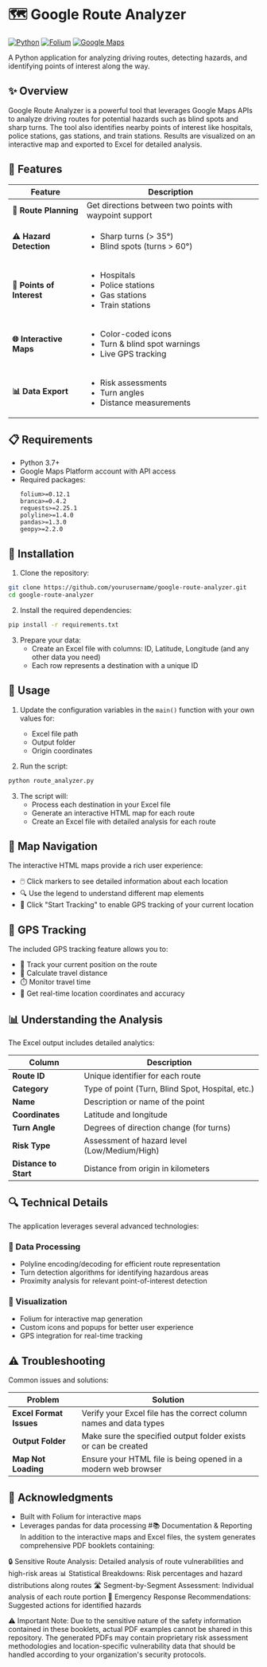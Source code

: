# 🗺️ Google Route Analyzer

[![Python](https://img.shields.io/badge/Python-3.7%2B-blue?style=for-the-badge&logo=python&logoColor=white)](https://www.python.org)
[![Folium](https://img.shields.io/badge/Folium-0.12.1-green?style=for-the-badge)](https://python-visualization.github.io/folium/)
[![Google Maps](https://img.shields.io/badge/Google_Maps_API-Powered-4285F4?style=for-the-badge&logo=google-maps&logoColor=white)](https://developers.google.com/maps)

A Python application for analyzing driving routes, detecting hazards, and identifying points of interest along the way.

## ✨ Overview

Google Route Analyzer is a powerful tool that leverages Google Maps APIs to analyze driving routes for potential hazards such as blind spots and sharp turns. The tool also identifies nearby points of interest like hospitals, police stations, gas stations, and train stations. Results are visualized on an interactive map and exported to Excel for detailed analysis.

## 🌟 Features

| Feature | Description |
|---------|-------------|
| **🚗 Route Planning** | Get directions between two points with waypoint support |
| **⚠️ Hazard Detection** | <ul><li>Sharp turns (> 35°)</li><li>Blind spots (turns > 60°)</li></ul> |
| **🏥 Points of Interest** | <ul><li>Hospitals</li><li>Police stations</li><li>Gas stations</li><li>Train stations</li></ul> |
| **🌐 Interactive Maps** | <ul><li>Color-coded icons</li><li>Turn & blind spot warnings</li><li>Live GPS tracking</li></ul> |
| **📊 Data Export** | <ul><li>Risk assessments</li><li>Turn angles</li><li>Distance measurements</li></ul> |

## 📋 Requirements

- Python 3.7+
- Google Maps Platform account with API access
- Required packages:
  ```
  folium>=0.12.1
  branca>=0.4.2
  requests>=2.25.1
  polyline>=1.4.0
  pandas>=1.3.0
  geopy>=2.2.0
  ```

## 🚀 Installation

1. Clone the repository:

```bash
git clone https://github.com/yourusername/google-route-analyzer.git
cd google-route-analyzer
```

2. Install the required dependencies:

```bash
pip install -r requirements.txt
```

3. Prepare your data:
   - Create an Excel file with columns: ID, Latitude, Longitude (and any other data you need)
   - Each row represents a destination with a unique ID

## 🔧 Usage

1. Update the configuration variables in the `main()` function with your own values for:
   - Excel file path
   - Output folder
   - Origin coordinates

2. Run the script:

```bash
python route_analyzer.py
```

3. The script will:
   - Process each destination in your Excel file
   - Generate an interactive HTML map for each route
   - Create an Excel file with detailed analysis for each route

## 🧭 Map Navigation

The interactive HTML maps provide a rich user experience:

- 🖱️ Click markers to see detailed information about each location
- 🔍 Use the legend to understand different map elements
- 📍 Click "Start Tracking" to enable GPS tracking of your current location

## 📱 GPS Tracking

The included GPS tracking feature allows you to:

- 📍 Track your current position on the route
- 📏 Calculate travel distance
- ⏱️ Monitor travel time
- 🎯 Get real-time location coordinates and accuracy

## 📊 Understanding the Analysis

The Excel output includes detailed analytics:

| Column | Description |
|--------|-------------|
| **Route ID** | Unique identifier for each route |
| **Category** | Type of point (Turn, Blind Spot, Hospital, etc.) |
| **Name** | Description or name of the point |
| **Coordinates** | Latitude and longitude |
| **Turn Angle** | Degrees of direction change (for turns) |
| **Risk Type** | Assessment of hazard level (Low/Medium/High) |
| **Distance to Start** | Distance from origin in kilometers |

## 🔍 Technical Details

The application leverages several advanced technologies:

### 💾 Data Processing
- Polyline encoding/decoding for efficient route representation
- Turn detection algorithms for identifying hazardous areas
- Proximity analysis for relevant point-of-interest detection

### 🎨 Visualization
- Folium for interactive map generation
- Custom icons and popups for better user experience
- GPS integration for real-time tracking

## ⚠️ Troubleshooting

Common issues and solutions:

| Problem | Solution |
|---------|----------|
| **Excel Format Issues** | Verify your Excel file has the correct column names and data types |
| **Output Folder** | Make sure the specified output folder exists or can be created |
| **Map Not Loading** | Ensure your HTML file is being opened in a modern web browser |

## 👏 Acknowledgments

- Built with Folium for interactive maps
- Leverages pandas for data processing
#📚 Documentation & Reporting
In addition to the interactive maps and Excel files, the system generates comprehensive PDF booklets containing:

🔒 Sensitive Route Analysis: Detailed analysis of route vulnerabilities and high-risk areas
📊 Statistical Breakdowns: Risk percentages and hazard distributions along routes
🛣️ Segment-by-Segment Assessment: Individual analysis of each route portion
🚨 Emergency Response Recommendations: Suggested actions for identified hazards

⚠️ Important Note: Due to the sensitive nature of the safety information contained in these booklets, actual PDF examples cannot be shared in this repository. The generated PDFs may contain proprietary risk assessment methodologies and location-specific vulnerability data that should be handled according to your organization's security protocols.
